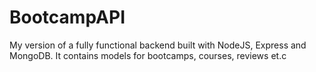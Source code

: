 # BootcampAPI
My version of a fully functional backend built with NodeJS, Express and MongoDB. It contains models for bootcamps, courses, reviews et.c
